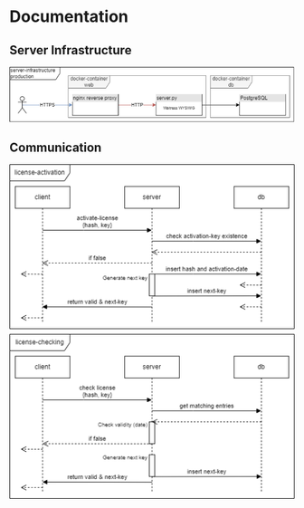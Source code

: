 # Documentation
## Server Infrastructure
![./src/server-infrastructure.png](./src/server-infrastructure.png)

## Communication
![./src/communication.png](./src/communication.png)